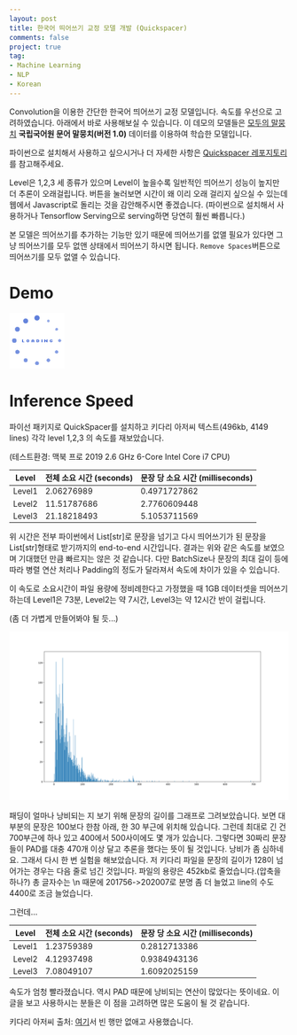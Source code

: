 ```yaml
---
layout: post
title: 한국어 띄어쓰기 교정 모델 개발 (Quickspacer)
comments: false
project: true
tag:
- Machine Learning
- NLP
- Korean
---
```


Convolution을 이용한 간단한 한국어 띄어쓰기 교정 모델입니다. 속도를 우선으로 고려하였습니다.
아래에서 바로 사용해보실 수 있습니다. 이 데모의 모델들은 [모두의 말뭉치](https://corpus.korean.go.kr) **국립국어원 문어 말뭉치(버전 1.0)** 데이터를 이용하여 학습한 모델입니다.

파이썬으로 설치해서 사용하고 싶으시거나 더 자세한 사항은 [Quickspacer 레포지토리](https://github.com/psj8252/quickspacer)를 참고해주세요.

Level은 1,2,3 세 종류가 있으며 Level이 높을수록 일반적인 띄어쓰기 성능이 높지만 더 추론이 오래걸립니다. 버튼을 눌러보면 시간이 왜 이리 오래 걸리지 싶으실 수 있는데 웹에서 Javascript로 돌리는 것을 감안해주시면 좋겠습니다. (파이썬으로 설치해서 사용하거나 Tensorflow Serving으로 serving하면 당연히 훨씬 빠릅니다.)

본 모델은 띄어쓰기를 추가하는 기능만 있기 때문에 띄어쓰기를 없앨 필요가 있다면 그냥 띄어쓰기를 모두 없앤 상태에서 띄어쓰기 하시면 됩니다. `Remove Spaces`버튼으로 띄어쓰기를 모두 없앨 수 있습니다.

<script src="https://cdn.jsdelivr.net/npm/@tensorflow/tfjs@2.7.0/dist/tf.min.js"></script>
<script src="../assets/post_files/quickspacer/spacer.js"></script>

# Demo
<img id="loading" src="../assets/post_files/quickspacer/loading.gif">
<div id="space_demo" style="display:none;">
    <textarea style="width:100%" rows="8" id="original-text"></textarea>
    <button class="btn btn-primary btn-lg" id="remove-space-button" style="color:red">Remove Spaces</button>
    <button class="btn btn-primary btn-lg" id="submit-button1">Level1</button>
    <button class="btn btn-primary btn-lg" id="submit-button2">Level2</button>
    <button class="btn btn-primary btn-lg" id="submit-button3">Level3</button>
    <textarea readonly="" style="width:100%" rows="8" id="spaced-text"></textarea>
    <label id="elaspsed-time">Elapsed Time: 0</label>
</div>

# Inference Speed

파이선 패키지로 QuickSpacer를 설치하고 키다리 아저씨 텍스트(496kb, 4149 lines) 각각 level 1,2,3 의 속도를 재보았습니다.

(테스트환경: 맥북 프로 2019 2.6 GHz 6-Core Intel Core i7 CPU)

| Level | 전체 소요 시간 (seconds) | 문장 당 소요 시간 (milliseconds) |
| --- | ----------- | ----------- |
| Level1 | 2.06276989 | 0.4971727862 |
| Level2 | 11.51787686 | 2.7760609448 |
| Level3 | 21.18218493 | 5.1053711569 |

위 시간은 전부 파이썬에서 List[str]로 문장을 넘기고 다시 띄어쓰기가 된 문장을 List[str]형태로 받기까지의 end-to-end 시간입니다. 결과는 위와 같은 속도를 보였으며 기대했던 만큼 빠르지는 않은 것 같습니다. 다만 BatchSize나 문장의 최대 길이 등에 따라 병렬 연산 처리나 Padding의 정도가 달라져서 속도에 차이가 있을 수 있습니다.

이 속도로 소요시간이 파일 용량에 정비례한다고 가정했을 때 1GB 데이터셋을 띄어쓰기하는데 Level1은 73분, Level2는 약 7시간, Level3는 약 12시간 반이 걸립니다.

(좀 더 가볍게 만들어봐야 될 듯...)

<img src="../assets/post_files/quickspacer/Figure_1.png">

패딩이 얼마나 낭비되는 지 보기 위해 문장의 길이를 그래프로 그려보았습니다. 보면 대부분의 문장은 100보다 한참 아래, 한 30 부근에 위치해 있습니다. 그런데 최대로 긴 건 700부근에 하나 있고 400에서 500사이에도 몇 개가 있습니다. 그렇다면 30짜리 문장들이 PAD를 대충 470개 이상 달고 추론을 했다는 뜻이 될 것입니다. 낭비가 좀 심하네요. 그래서 다시 한 번 실험을 해보았습니다. 저 키다리 파일을 문장의 길이가 128이 넘어가는 경우는 다음 줄로 넘긴 것입니다. 파일의 용량은 452kb로 줄었습니다.(압축을 하나?) 총 글자수는 \n 때문에 201756->202007로 분명 좀 더 늘었고 line의 수도 4400로 조금 늘었습니다.

그런데...

| Level | 전체 소요 시간 (seconds) | 문장 당 소요 시간 (milliseconds) |
| --- | ----------- | ----------- |
| Level1 | 1.23759389 | 0.2812713386 |
| Level2 | 4.12937498 | 0.9384943136 |
| Level3 | 7.08049107 | 1.6092025159 |

속도가 엄청 빨라졌습니다. 역시 PAD 때문에 낭비되는 연산이 많았다는 뜻이네요. 이 글을 보고 사용하시는 분들은 이 점을 고려하면 많은 도움이 될 것 같습니다.

키다리 아저씨 출처: [여기](https://blog.naver.com/PostView.nhn?blogId=osy2201&logNo=221189440650)서 빈 행만 없애고 사용했습니다.
